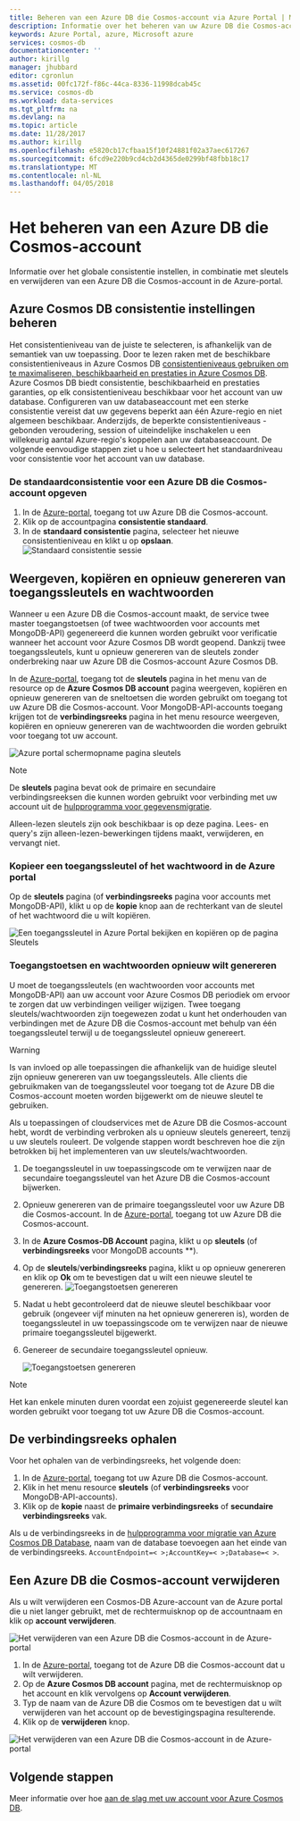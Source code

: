```yaml
---
title: Beheren van een Azure DB die Cosmos-account via Azure Portal | Microsoft Docs
description: Informatie over het beheren van uw Azure DB die Cosmos-account via Azure Portal. Een handleiding voor het gebruik van de Azure Portal weergeven, kopiëren, verwijderen en toegang tot accounts vinden.
keywords: Azure Portal, azure, Microsoft azure
services: cosmos-db
documentationcenter: ''
author: kirillg
manager: jhubbard
editor: cgronlun
ms.assetid: 00fc172f-f86c-44ca-8336-11998dcab45c
ms.service: cosmos-db
ms.workload: data-services
ms.tgt_pltfrm: na
ms.devlang: na
ms.topic: article
ms.date: 11/28/2017
ms.author: kirillg
ms.openlocfilehash: e5820cb17cfbaa15f10f24881f02a37aec617267
ms.sourcegitcommit: 6fcd9e220b9cd4cb2d4365de0299bf48fbb18c17
ms.translationtype: MT
ms.contentlocale: nl-NL
ms.lasthandoff: 04/05/2018
---
```

# <a name="how-to-manage-an-azure-cosmos-db-account"></a>Het beheren van een Azure DB die Cosmos-account
Informatie over het globale consistentie instellen, in combinatie met sleutels en verwijderen van een Azure DB die Cosmos-account in de Azure-portal.

## <a id="consistency"></a>Azure Cosmos DB consistentie instellingen beheren
Het consistentieniveau van de juiste te selecteren, is afhankelijk van de semantiek van uw toepassing. Door te lezen raken met de beschikbare consistentieniveaus in Azure Cosmos DB [consistentieniveaus gebruiken om te maximaliseren, beschikbaarheid en prestaties in Azure Cosmos DB][consistency]. Azure Cosmos DB biedt consistentie, beschikbaarheid en prestaties garanties, op elk consistentieniveau beschikbaar voor het account van uw database. Configureren van uw databaseaccount met een sterke consistentie vereist dat uw gegevens beperkt aan één Azure-regio en niet algemeen beschikbaar. Anderzijds, de beperkte consistentieniveaus - gebonden veroudering, session of uiteindelijke inschakelen u een willekeurig aantal Azure-regio's koppelen aan uw databaseaccount. De volgende eenvoudige stappen ziet u hoe u selecteert het standaardniveau voor consistentie voor het account van uw database.

### <a name="to-specify-the-default-consistency-for-an-azure-cosmos-db-account"></a>De standaardconsistentie voor een Azure DB die Cosmos-account opgeven
1. In de [Azure-portal](https://portal.azure.com/), toegang tot uw Azure DB die Cosmos-account.
2. Klik op de accountpagina **consistentie standaard**.
3. In de **standaard consistentie** pagina, selecteer het nieuwe consistentieniveau en klikt u op **opslaan**.
    ![Standaard consistentie sessie][5]

## <a id="keys"></a>Weergeven, kopiëren en opnieuw genereren van toegangssleutels en wachtwoorden
Wanneer u een Azure DB die Cosmos-account maakt, de service twee master toegangstoetsen (of twee wachtwoorden voor accounts met MongoDB-API) gegenereerd die kunnen worden gebruikt voor verificatie wanneer het account voor Azure Cosmos DB wordt geopend. Dankzij twee toegangssleutels, kunt u opnieuw genereren van de sleutels zonder onderbreking naar uw Azure DB die Cosmos-account Azure Cosmos DB. 

In de [Azure-portal](https://portal.azure.com/), toegang tot de **sleutels** pagina in het menu van de resource op de **Azure Cosmos DB account** pagina weergeven, kopiëren en opnieuw genereren van de sneltoetsen die worden gebruikt om toegang tot uw Azure DB die Cosmos-account. Voor MongoDB-API-accounts toegang krijgen tot de **verbindingsreeks** pagina in het menu resource weergeven, kopiëren en opnieuw genereren van de wachtwoorden die worden gebruikt voor toegang tot uw account.

![Azure portal schermopname pagina sleutels](./media/manage-account/keys.png)

> [!NOTE]
> De **sleutels** pagina bevat ook de primaire en secundaire verbindingsreeksen die kunnen worden gebruikt voor verbinding met uw account uit de [hulpprogramma voor gegevensmigratie](import-data.md).
> 
> 

Alleen-lezen sleutels zijn ook beschikbaar is op deze pagina. Lees- en query's zijn alleen-lezen-bewerkingen tijdens maakt, verwijderen, en vervangt niet.

### <a name="copy-an-access-key-or-password-in-the-azure-portal"></a>Kopieer een toegangssleutel of het wachtwoord in de Azure portal
Op de **sleutels** pagina (of **verbindingsreeks** pagina voor accounts met MongoDB-API), klikt u op de **kopie** knop aan de rechterkant van de sleutel of het wachtwoord die u wilt kopiëren.

![Een toegangssleutel in Azure Portal bekijken en kopiëren op de pagina Sleutels](./media/manage-account/copykeys.png)

### <a name="regenerate-access-keys-and-passwords"></a>Toegangstoetsen en wachtwoorden opnieuw wilt genereren
U moet de toegangssleutels (en wachtwoorden voor accounts met MongoDB-API) aan uw account voor Azure Cosmos DB periodiek om ervoor te zorgen dat uw verbindingen veiliger wijzigen. Twee toegang sleutels/wachtwoorden zijn toegewezen zodat u kunt het onderhouden van verbindingen met de Azure DB die Cosmos-account met behulp van één toegangssleutel terwijl u de toegangssleutel opnieuw genereert.

> [!WARNING]
> Is van invloed op alle toepassingen die afhankelijk van de huidige sleutel zijn opnieuw genereren van uw toegangssleutels. Alle clients die gebruikmaken van de toegangssleutel voor toegang tot de Azure DB die Cosmos-account moeten worden bijgewerkt om de nieuwe sleutel te gebruiken.
> 
> 

Als u toepassingen of cloudservices met de Azure DB die Cosmos-account hebt, wordt de verbinding verbroken als u opnieuw sleutels genereert, tenzij u uw sleutels rouleert. De volgende stappen wordt beschreven hoe die zijn betrokken bij het implementeren van uw sleutels/wachtwoorden.

1. De toegangssleutel in uw toepassingscode om te verwijzen naar de secundaire toegangssleutel van het Azure DB die Cosmos-account bijwerken.
2. Opnieuw genereren van de primaire toegangssleutel voor uw Azure DB die Cosmos-account. In de [Azure-portal](https://portal.azure.com/), toegang tot uw Azure DB die Cosmos-account.
3. In de **Azure Cosmos-DB Account** pagina, klikt u op **sleutels** (of **verbindingsreeks** voor MongoDB accounts **).
4. Op de **sleutels**/**verbindingsreeks** pagina, klikt u op opnieuw genereren en klik op **Ok** om te bevestigen dat u wilt een nieuwe sleutel te genereren.
    ![Toegangstoetsen genereren](./media/manage-account/regenerate-keys.png)
5. Nadat u hebt gecontroleerd dat de nieuwe sleutel beschikbaar voor gebruik (ongeveer vijf minuten na het opnieuw genereren is), worden de toegangssleutel in uw toepassingscode om te verwijzen naar de nieuwe primaire toegangssleutel bijgewerkt.
6. Genereer de secundaire toegangssleutel opnieuw.
   
    ![Toegangstoetsen genereren](./media/manage-account/regenerate-secondary-key.png)

> [!NOTE]
> Het kan enkele minuten duren voordat een zojuist gegenereerde sleutel kan worden gebruikt voor toegang tot uw Azure DB die Cosmos-account.
> 
> 

## <a name="get-the-connection-string"></a>De verbindingsreeks ophalen
Voor het ophalen van de verbindingsreeks, het volgende doen: 

1. In de [Azure-portal](https://portal.azure.com), toegang tot uw Azure DB die Cosmos-account.
2. Klik in het menu resource **sleutels** (of **verbindingsreeks** voor MongoDB-API-accounts).
3. Klik op de **kopie** naast de **primaire verbindingsreeks** of **secundaire verbindingsreeks** vak. 

Als u de verbindingsreeks in de [hulpprogramma voor migratie van Azure Cosmos DB Database](import-data.md), naam van de database toevoegen aan het einde van de verbindingsreeks. `AccountEndpoint=< >;AccountKey=< >;Database=< >`.

## <a id="delete"></a> Een Azure DB die Cosmos-account verwijderen
Als u wilt verwijderen een Cosmos-DB Azure-account van de Azure portal die u niet langer gebruikt, met de rechtermuisknop op de accountnaam en klik op **account verwijderen**.

![Het verwijderen van een Azure DB die Cosmos-account in de Azure-portal](./media/manage-account/deleteaccount.png)

1. In de [Azure-portal](https://portal.azure.com/), toegang tot de Azure DB die Cosmos-account dat u wilt verwijderen.
2. Op de **Azure Cosmos DB account** pagina, met de rechtermuisknop op het account en klik vervolgens op **Account verwijderen**. 
3. Typ de naam van de Azure DB die Cosmos om te bevestigen dat u wilt verwijderen van het account op de bevestigingspagina resulterende.
4. Klik op de **verwijderen** knop.

![Het verwijderen van een Azure DB die Cosmos-account in de Azure-portal](./media/manage-account/delete-account-confirm.png)

## <a id="next"></a>Volgende stappen
Meer informatie over hoe [aan de slag met uw account voor Azure Cosmos DB](http://go.microsoft.com/fwlink/p/?LinkId=402364).

<!--Image references-->
[5]: ./media/manage-account/documentdb_change_consistency-1.png

<!--Reference style links - using these makes the source content way more readable than using inline links-->
[bcdr]: https://azure.microsoft.com/documentation/articles/best-practices-availability-paired-regions/
[consistency]: consistency-levels.md
[azureregions]: https://azure.microsoft.com/regions/#services
[offers]: https://azure.microsoft.com/pricing/details/cosmos-db/
